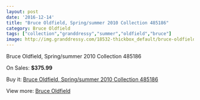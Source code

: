 ```yaml
---
layout: post
date: '2016-12-14'
title: "Bruce Oldfield, Spring/summer 2010 Collection 485186"
category: Bruce Oldfield
tags: ["collection","granddressy","summer","oldfield","bruce"]
image: http://img.granddressy.com/18532-thickbox_default/bruce-oldfield-spring-summer-2010-collection-485186.jpg
---
```

Bruce Oldfield, Spring/summer 2010 Collection 485186

On Sales: **$375.99**
<a href="https://www.granddressy.com/en/bruce-oldfield/17515-bruce-oldfield-spring-summer-2010-collection-485186.html"><amp-img layout="responsive" width="600" height="600" src="//img.granddressy.com/18532-thickbox_default/bruce-oldfield-spring-summer-2010-collection-485186.jpg" alt="Bruce Oldfield, Spring/summer 2010 Collection 485186 0" /></a>

Buy it: [Bruce Oldfield, Spring/summer 2010 Collection 485186](https://www.granddressy.com/en/bruce-oldfield/17515-bruce-oldfield-spring-summer-2010-collection-485186.html "Bruce Oldfield, Spring/summer 2010 Collection 485186")

View more: [Bruce Oldfield](https://www.granddressy.com/en/274-bruce-oldfield "Bruce Oldfield")
